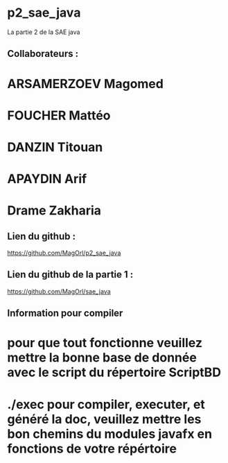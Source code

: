 # p2_sae_java
La partie 2 de la SAE java
## Collaborateurs : 
# ARSAMERZOEV Magomed
# FOUCHER Mattéo 
# DANZIN Titouan 
# APAYDIN Arif 
# Drame Zakharia

## Lien du github : 
https://github.com/MagOrl/p2_sae_java

## Lien du github de la partie 1 : 
https://github.com/MagOrl/sae_java

## Information pour compiler 
# pour que tout fonctionne veuillez mettre la bonne base de donnée avec le script du répertoire ScriptBD
# ./exec pour compiler, executer, et généré la doc, veuillez mettre les bon chemins du modules javafx en fonctions de votre répértoire 